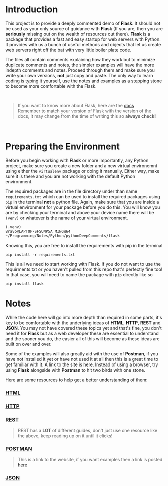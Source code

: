 # Introduction
This project is to provide a deeply commented demo of **Flask**. It should not be used as your only source of guidance with **Flask** (If you are, then you are **seriously** missing out on the wealth of resources out there). **Flask** is a package that provides a fast and easy startup for web servers with Python. It provides with us a bunch of useful methods and objects that let us create web servers right off the bat with very little boiler plate code.

The files all contain comments explaining how they work but to minimize duplicate comments and notes, the simpler examples will have the more indepth comments and notes. Proceed through them and make sure you write your own versions, **not** just copy and paste. The only way to learn coding is typing it yourself, use the notes and examples as a stepping stone to become more comfortable with the Flask.

<br>

> If you want to know more about Flask, here are the [docs](https://flask.palletsprojects.com/en/2.1.x) <br> Remember to match your version of Flask with the version of the docs, It may change from the time of writing this so **always check!**

<br>

# Preparing the Environment

Before you begin working with **Flask** or more importantly, any Python project, make sure you create a new folder and a new virtual environemnt using either the `virtualenv` package or doing it manually. Either way, make sure it is there and you are not working with the default Python environment.

The required packages are in the file directory under than name `requirements.txt` which can be used to install the required packages using `pip` in the terminal **not** a python file. Again, make sure that you are inside a virtual environment for your package before you do this. You will know you are by checking your terminal and above your device name there will be `(venv)` or whatever is the name of your virtual environment.

```
(.venv)
Bravo@LAPTOP-SFSUNP5A MINGW64 ~/Programming/Notes/Python/pythonDeepComments/flask
```

Knowing this, you are free to install the requirements with pip in the terminal

```
pip install -r requirements.txt
```

This is all we need to start working with Flask. If you do not want to use the requirments.txt or you haven't pulled from this repo that's perfectly fine too! In that case, you will need to name the package with `pip` directly like so

```
pip install flask
```

# Notes
While the code here will go into more depth than required in some parts, it's key to be comfortable with the underlying ideas of **HTML**, **HTTP**, **REST** and **JSON**. You may not have covered these topics yet and that's fine, you don't need it for **Flask** but as a web developer these are essential to understand and the sooner you do, the easier all of this will become as these ideas are built on over and over.

Some of the examples will also greatly aid with the use of **Postman**, if you have not installed it yet or have not used it at all then this is a great time to get familiar with it. A link to the site is [here](https://www.postman.com/). Instead of using a browser, try using **Flask** alongside with **Postman** to hit two birds with one stone. 

Here are some resources to help get a better understanding of them:

### [HTML](https://www.w3schools.com/html/html_intro.asp)

### [HTTP](https://www.techtarget.com/whatis/definition/HTTP-Hypertext-Transfer-Protocolhttps://www.tutorialspoint.com/http/http_overview.htm)

### [REST](https://www.infoq.com/articles/rest-introduction/)

> REST has a **LOT** of different guides, don't just use one resource like the above, keep reading up on it until it clicks!

### [POSTMAN](https://www.postman.com/)

> This is a link to the website, if you want examples then a link is posted [here](https://www.youtube.com/watch?v=oHg5SJYRHA0)

### [JSON](https://developer.mozilla.org/en-US/docs/Learn/JavaScript/Objects/JSON)

